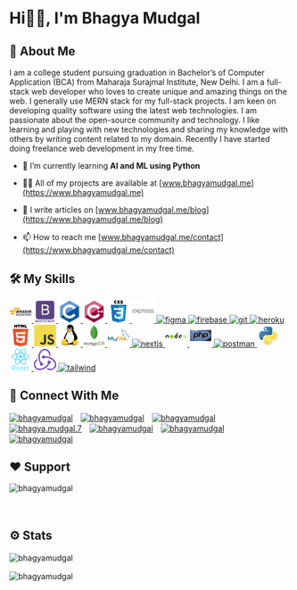 # Hi👋🏻, I'm Bhagya Mudgal 
  
## 🚀 About Me

I am a college student pursuing graduation in Bachelor’s of Computer Application (BCA) from Maharaja Surajmal Institute, New Delhi. I am a full-stack web developer who loves to create unique and amazing things on the web. I generally use MERN stack for my full-stack projects. I am keen on developing quality software using the latest web technologies. I am passionate about the open-source community and technology. I like learning and playing with new technologies and sharing my knowledge with others by writing content related to my domain. Recently I have started doing freelance web development in my free time.

- 🌱 I’m currently learning **AI and ML using Python**

- 👨‍💻 All of my projects are available at [www.bhagyamudgal.me](https://www.bhagyamudgal.me)

- 📝 I write articles on [www.bhagyamudgal.me/blog](https://www.bhagyamudgal.me/blog)

- 📫 How to reach me [www.bhagyamudgal.me/contact](https://www.bhagyamudgal.me/contact)

## 🛠 My Skills

<p align="left"> <a href="https://aws.amazon.com" target="_blank"> <img src="https://raw.githubusercontent.com/devicons/devicon/master/icons/amazonwebservices/amazonwebservices-original-wordmark.svg" alt="aws" width="40" height="40"/> </a> <a href="https://getbootstrap.com" target="_blank"> <img src="https://raw.githubusercontent.com/devicons/devicon/master/icons/bootstrap/bootstrap-plain-wordmark.svg" alt="bootstrap" width="40" height="40"/> </a> <a href="https://www.cprogramming.com/" target="_blank"> <img src="https://raw.githubusercontent.com/devicons/devicon/master/icons/c/c-original.svg" alt="c" width="40" height="40"/> </a> <a href="https://www.w3schools.com/cpp/" target="_blank"> <img src="https://raw.githubusercontent.com/devicons/devicon/master/icons/cplusplus/cplusplus-original.svg" alt="cplusplus" width="40" height="40"/> </a> <a href="https://www.w3schools.com/css/" target="_blank"> <img src="https://raw.githubusercontent.com/devicons/devicon/master/icons/css3/css3-original-wordmark.svg" alt="css3" width="40" height="40"/> </a> <a href="https://expressjs.com" target="_blank"> <img src="https://raw.githubusercontent.com/devicons/devicon/master/icons/express/express-original-wordmark.svg" alt="express" width="40" height="40"/> </a> <a href="https://www.figma.com/" target="_blank"> <img src="https://www.vectorlogo.zone/logos/figma/figma-icon.svg" alt="figma" width="40" height="40"/> </a> <a href="https://firebase.google.com/" target="_blank"> <img src="https://www.vectorlogo.zone/logos/firebase/firebase-icon.svg" alt="firebase" width="40" height="40"/> </a> <a href="https://git-scm.com/" target="_blank"> <img src="https://www.vectorlogo.zone/logos/git-scm/git-scm-icon.svg" alt="git" width="40" height="40"/> </a> <a href="https://heroku.com" target="_blank"> <img src="https://www.vectorlogo.zone/logos/heroku/heroku-icon.svg" alt="heroku" width="40" height="40"/> </a> <a href="https://www.w3.org/html/" target="_blank"> <img src="https://raw.githubusercontent.com/devicons/devicon/master/icons/html5/html5-original-wordmark.svg" alt="html5" width="40" height="40"/> </a> <a href="https://developer.mozilla.org/en-US/docs/Web/JavaScript" target="_blank"> <img src="https://raw.githubusercontent.com/devicons/devicon/master/icons/javascript/javascript-original.svg" alt="javascript" width="40" height="40"/> </a> <a href="https://www.linux.org/" target="_blank"> <img src="https://raw.githubusercontent.com/devicons/devicon/master/icons/linux/linux-original.svg" alt="linux" width="40" height="40"/> </a> <a href="https://www.mongodb.com/" target="_blank"> <img src="https://raw.githubusercontent.com/devicons/devicon/master/icons/mongodb/mongodb-original-wordmark.svg" alt="mongodb" width="40" height="40"/> </a> <a href="https://www.mysql.com/" target="_blank"> <img src="https://raw.githubusercontent.com/devicons/devicon/master/icons/mysql/mysql-original-wordmark.svg" alt="mysql" width="40" height="40"/> </a> <a href="https://nextjs.org/" target="_blank"> <img src="https://cdn.worldvectorlogo.com/logos/nextjs-3.svg" alt="nextjs" width="40" height="40"/> </a> <a href="https://nodejs.org" target="_blank"> <img src="https://raw.githubusercontent.com/devicons/devicon/master/icons/nodejs/nodejs-original-wordmark.svg" alt="nodejs" width="40" height="40"/> </a> <a href="https://www.php.net" target="_blank"> <img src="https://raw.githubusercontent.com/devicons/devicon/master/icons/php/php-original.svg" alt="php" width="40" height="40"/> </a> <a href="https://postman.com" target="_blank"> <img src="https://www.vectorlogo.zone/logos/getpostman/getpostman-icon.svg" alt="postman" width="40" height="40"/> </a> <a href="https://www.python.org" target="_blank"> <img src="https://raw.githubusercontent.com/devicons/devicon/master/icons/python/python-original.svg" alt="python" width="40" height="40"/> </a> <a href="https://reactjs.org/" target="_blank"> <img src="https://raw.githubusercontent.com/devicons/devicon/master/icons/react/react-original-wordmark.svg" alt="react" width="40" height="40"/> </a> <a href="https://redux.js.org" target="_blank"> <img src="https://raw.githubusercontent.com/devicons/devicon/master/icons/redux/redux-original.svg" alt="redux" width="40" height="40"/> </a> <a href="https://tailwindcss.com/" target="_blank"> <img src="https://www.vectorlogo.zone/logos/tailwindcss/tailwindcss-icon.svg" alt="tailwind" width="40" height="40"/> </a> </p>


## 🔗 Connect With Me
<p align="left">
<a href="https://dev.to/bhagyamudgal" target="blank"><img align="center" src="https://cdn.jsdelivr.net/npm/simple-icons@3.0.1/icons/dev-dot-to.svg" alt="bhagyamudgal" height="30" width="40" style="margin-right:10px" /></a>
<a href="https://twitter.com/bhagyamudgal" target="blank"><img align="center" src="https://raw.githubusercontent.com/rahuldkjain/github-profile-readme-generator/master/src/images/icons/Social/twitter.svg" alt="bhagyamudgal" height="30" width="40" style="margin-right:10px" /></a>
<a href="https://linkedin.com/in/bhagyamudgal" target="blank"><img align="center" src="https://raw.githubusercontent.com/rahuldkjain/github-profile-readme-generator/master/src/images/icons/Social/linked-in-alt.svg" alt="bhagyamudgal" height="30" width="40" style="margin-right:10px" /></a>
<a href="https://fb.com/bhagya.mudgal.7" target="blank"><img align="center" src="https://raw.githubusercontent.com/rahuldkjain/github-profile-readme-generator/master/src/images/icons/Social/facebook.svg" alt="bhagya.mudgal.7" height="30" width="40" style="margin-right:10px" /></a>
<a href="https://instagram.com/bhagyamudgal" target="blank"><img align="center" src="https://raw.githubusercontent.com/rahuldkjain/github-profile-readme-generator/master/src/images/icons/Social/instagram.svg" alt="bhagyamudgal" height="30" width="40" style="margin-right:10px" /></a>
<a href="https://www.hackerrank.com/bhagyamudgal" target="blank"><img align="center" src="https://raw.githubusercontent.com/rahuldkjain/github-profile-readme-generator/master/src/images/icons/Social/hackerrank.svg" alt="bhagyamudgal" height="30" width="40" style="margin-right:10px" /></a>
<a href="https://www.leetcode.com/bhagyamudgal" target="blank"><img align="center" src="https://raw.githubusercontent.com/rahuldkjain/github-profile-readme-generator/master/src/images/icons/Social/leet-code.svg" alt="bhagyamudgal" height="30" width="40" style="margin-right:10px" /></a>
</p>

## ❤️ Support
<p><a href="https://www.buymeacoffee.com/bhagyamudgal"> <img align="left" src="https://cdn.buymeacoffee.com/buttons/v2/default-yellow.png" height="50" width="210" alt="bhagyamudgal" /></a></p><br><br><br>


## ⚙️ Stats
<p><img align="center" src="https://bhagya-mudgal-github-readme-stats.vercel.app/api/top-langs?username=bhagyamudgal&show_icons=true&theme=dark&locale=en&layout=compact" alt="bhagyamudgal" /></p>

<p><img align="center" src="https://bhagya-mudgal-github-readme-stats.vercel.app/api?username=bhagyamudgal&show_icons=true&theme=dark&locale=en" alt="bhagyamudgal" /></p>

  
